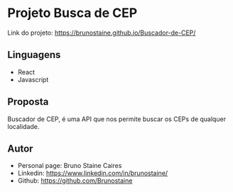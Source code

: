 # Projeto Busca de CEP



Link do projeto: https://brunostaine.github.io/Buscador-de-CEP/

## Linguagens
- React
- Javascript

## Proposta

Buscador de CEP, é uma API que nos permite buscar os CEPs de qualquer localidade.

## Autor 

- Personal page: Bruno Staine Caires
- Linkedin: https://www.linkedin.com/in/brunostaine/
- Github: https://github.com/Brunostaine
